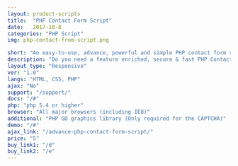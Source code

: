 ```yaml
---
layout: product-scripts
title:  "PHP Contact Form Script"
date:   2017-10-8
categories: "PHP Script"
img: php-contact-from-script.png

short: "An easy-to-use, advance, powerful and simple PHP contact form script with no js dependency"
description: "Do you need a feature enriched, secure & fast PHP Contact Form script? look no further! Our responsive and advance PHP script is all you need to get started within a few minutes"
layout_type: "Responsive"
ver: "1.0"
langs: "HTML, CSS, PHP"
ajax: "No"
support: "/support/"
docs: "/#"
php: "php 5.4 or higher"
browser: "All major browsers (including IE8)"
additional: "PHP GD graphics library (Only required for the CAPTCHA)"
demo: "/#"
ajax_link: "/advance-php-contact-form-script/"
price: "5"
buy_link1: "/d"
buy_link2: "/e"
---
```


